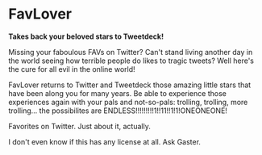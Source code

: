 # FavLover
**Takes back your beloved stars to Tweetdeck!**

Missing your faboulous FAVs on Twitter? Can't stand living another day in the world seeing how terrible people do likes to tragic tweets? Well here's the cure for all evil in the online world!

FavLover returns to Twitter and Tweetdeck those amazing little stars that have been along you for many years. Be able to experience those experiences again with your pals and not-so-pals: trolling, trolling, more trolling... the possibilites are ENDLESS!!!!!!!!!1!!11!!1!1!ONEONEONE!

Favorites on Twitter. Just about it, actually.

I don't even know if this has any license at all. Ask Gaster.
